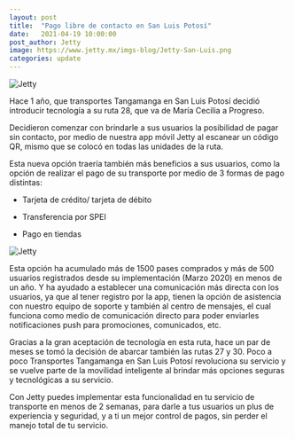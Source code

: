 ```yaml
---
layout: post
title:  "Pago libre de contacto en San Luis Potosí"
date:   2021-04-19 10:00:00
post_author: Jetty
image: https://www.jetty.mx/imgs-blog/Jetty-San-Luis.png
categories: update
---
```

![Jetty]({{site.baseurl}}/imgs-blog/Jetty-San-Luis.png)

Hace 1 año, que transportes Tangamanga en San Luis Potosí decidió introducir tecnología a su ruta 28, que va de María Cecilia a Progreso.

Decidieron comenzar con brindarle a sus usuarios la posibilidad de pagar sin contacto, por medio de nuestra app móvil Jetty al escanear un código QR, mismo que se colocó en todas las unidades de la ruta.

Esta nueva opción traería también más beneficios a sus usuarios, como la opción  de realizar el pago de su transporte por medio de 3 formas de pago distintas:

<ul>
  <li><p>Tarjeta de crédito/ tarjeta de débito</p></li>
  <li><p>Transferencia por SPEI</p></li>
  <li><p>Pago en tiendas</p></li>
</ul>

![Jetty]({{site.baseurl}}/imgs-blog/jetty-san-luis-bus.png)

Esta opción ha acumulado más de 1500 pases comprados y más de 500 usuarios registrados desde su implementación (Marzo 2020) en menos de un año. Y ha ayudado a establecer una comunicación más directa con los usuarios, ya que al tener registro por la app, tienen la opción de asistencia con nuestro equipo de soporte y también al centro de mensajes, el cual funciona como medio de comunicación directo para poder enviarles notificaciones push para promociones, comunicados, etc.

Gracias a la gran aceptación de tecnología en esta ruta, hace un par de meses se tomó la decisión de abarcar también las rutas 27 y 30. Poco a poco Transportes Tangamanga en San Luis Potosí revoluciona su servicio y se vuelve parte de la movilidad inteligente al brindar más opciones seguras y tecnológicas a su servicio.

Con Jetty puedes implementar esta funcionalidad en tu servicio de transporte en menos de 2 semanas, para darle a tus usuarios un plus de experiencia y seguridad, y a ti un mejor control de pagos, sin perder el manejo total de tu servicio.


